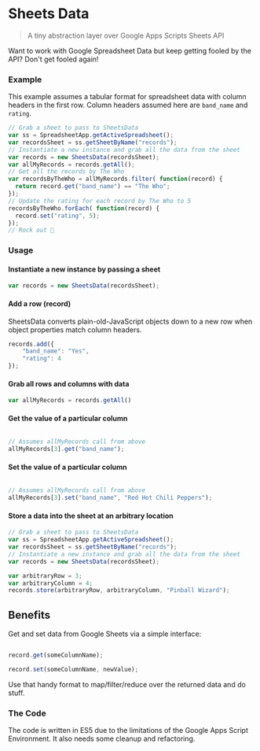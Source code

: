 # Sheets Data

> A tiny abstraction layer over Google Apps Scripts Sheets API

Want to work with Google Spreadsheet Data but keep getting fooled by the API? Don't get fooled again!

### Example

This example assumes a tabular format for spreadsheet data with column headers in the first row. Column headers assumed here are `band_name` and `rating`.

```js
// Grab a sheet to pass to SheetsData
var ss = SpreadsheetApp.getActiveSpreadsheet();
var recordsSheet = ss.getSheetByName("records");
// Instantiate a new instance and grab all the data from the sheet
var records = new SheetsData(recordsSheet);
var allMyRecords = records.getAll();
// Get all the records by The Who
var recordsByTheWho = allMyRecords.filter( function(record) {
  return record.get("band_name") == "The Who";
});
// Update the rating for each record by The Who to 5
recordsByTheWho.forEach( function(record) {
  record.set("rating", 5);
});
// Rock out 🎸
```

### Usage

#### Instantiate a new instance by passing a sheet
```js
var records = new SheetsData(recordsSheet);
```

#### Add a row (record)

SheetsData converts plain-old-JavaScript objects down to a new row when object properties match column headers.

```js
records.add({
    "band_name": "Yes", 
    "rating": 4
});
```

#### Grab all rows and columns with data
```js
var allMyRecords = records.getAll()
```

#### Get the value of a particular column
```js

// Assumes allMyRecords call from above
allMyRecords[3].get("band_name");

```

#### Set the value of a particular column
```js

// Assumes allMyRecords call from above
allMyRecords[3].set("band_name", "Red Hot Chili Peppers");

```

#### Store a data into the sheet at an arbitrary location
```js
// Grab a sheet to pass to SheetsData
var ss = SpreadsheetApp.getActiveSpreadsheet();
var recordsSheet = ss.getSheetByName("records");
// Instantiate a new instance and grab all the data from the sheet
var records = new SheetsData(recordsSheet);

var arbitraryRow = 3;
var arbitraryColumn = 4;
records.store(arbitraryRow, arbitraryColumn, "Pinball Wizard");
```

## Benefits

Get and set data from Google Sheets via a simple interface:

```js

record.get(someColumnName);

record.set(someColumnName, newValue);

```

Use that handy format to map/filter/reduce over the returned data and do stuff.


### The Code

The code is written in ES5 due to the limitations of the Google Apps Script Environment. It also needs some cleanup and refactoring.
